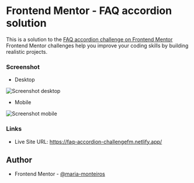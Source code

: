 # Frontend Mentor - FAQ accordion solution

This is a solution to the [FAQ accordion challenge on Frontend Mentor](https://www.frontendmentor.io/challenges/faq-accordion-wyfFdeBwBz) 
Frontend Mentor challenges help you improve your coding skills by building realistic projects. 

### Screenshot

- Desktop

![Screenshot desktop](https://github.com/maria-monteiros/FAQ-accordion/assets/104790525/146ed1c2-483b-401d-ad15-c5f711639cb6)


- Mobile

![Screenshot mobile](https://github.com/maria-monteiros/FAQ-accordion/assets/104790525/fa085ebf-1a55-430b-a545-941f44e08a5c)


### Links

- Live Site URL: https://faq-accordion-challengefm.netlify.app/

## Author

- Frontend Mentor - [@maria-monteiros](https://www.frontendmentor.io/profile/maria-monteiros)
